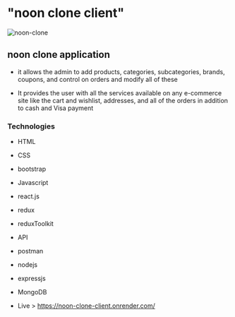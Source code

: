 # "noon clone client"
![noon-clone](https://github.com/mohamed-khaledes/noon-clone-client/assets/83855189/ca110be6-45d1-47c4-8b56-8c94e8582ec9)

## noon clone application 

* it allows the admin to add products, categories, subcategories, brands, coupons, and control on orders and modify all of these

* It provides the user with all the services available on any e-commerce site like the cart and wishlist, addresses, and all of the orders
 in addition to cash and Visa payment

### Technologies
 * HTML
 * CSS
 * bootstrap
 * Javascript
 * react.js
 * redux
 * reduxToolkit
 * API
 * postman
 * nodejs
 * expressjs
 * MongoDB

 * Live > https://noon-clone-client.onrender.com/
